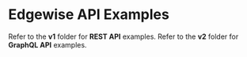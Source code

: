 # Edgewise API Examples

Refer to the **v1** folder for **REST API** examples. Refer to the **v2** folder for **GraphQL API** examples.
